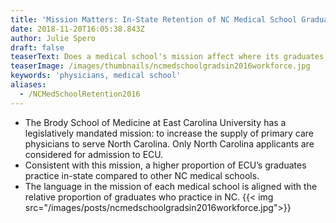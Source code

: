 ```yaml
---
title: 'Mission Matters: In-State Retention of NC Medical School Graduates'
date: 2018-11-20T16:05:38.843Z
author: Julie Spero
draft: false
teaserText: Does a medical school's mission affect where its graduates practice?
teaserImage: /images/thumbnails/ncmedschoolgradsin2016workforce.jpg
keywords: 'physicians, medical school'
aliases:
  - /NCMedSchoolRetention2016
---
```



* The Brody School of Medicine at East Carolina University has a legislatively mandated mission: to increase the supply of primary care physicians to serve North Carolina.  Only North Carolina applicants are considered for admission to ECU.
* Consistent with this mission, a higher proportion of ECU’s graduates practice in-state compared to other NC medical schools.
* The language in the mission of each medical school is aligned with the relative proportion of graduates who practice in NC. 
  {{< img  src="/images/posts/ncmedschoolgradsin2016workforce.jpg">}}
